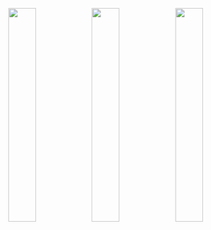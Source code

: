 <img src="https://wakatime.com/share/@Julyfun/ea60d171-ebee-4e22-9dce-2d03655b3244.svg" width="33%" class="block"/><img src="https://wakatime.com/share/@Julyfun/a4e0af55-5282-4614-9bec-a476771fc74e.svg" width="33%" class="block"/><img src="https://wakatime.com/share/@Julyfun/6716ead7-f3b6-4ab9-8cb9-3ff61c08ba60.svg" width="33%" class="block"/>
